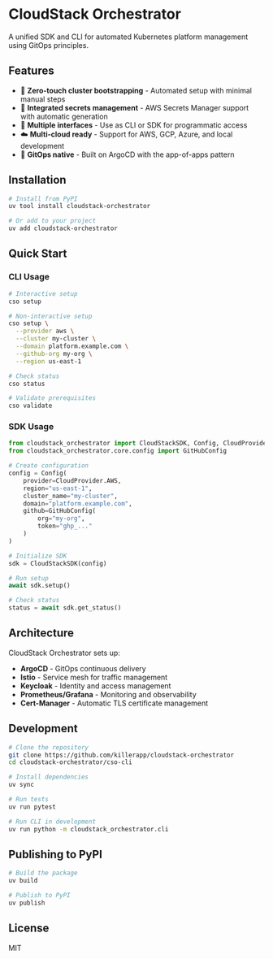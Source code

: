 # CloudStack Orchestrator

A unified SDK and CLI for automated Kubernetes platform management using GitOps principles.

## Features

- 🚀 **Zero-touch cluster bootstrapping** - Automated setup with minimal manual steps
- 🔐 **Integrated secrets management** - AWS Secrets Manager support with automatic generation
- 🤖 **Multiple interfaces** - Use as CLI or SDK for programmatic access
- ☁️ **Multi-cloud ready** - Support for AWS, GCP, Azure, and local development
- 🔄 **GitOps native** - Built on ArgoCD with the app-of-apps pattern

## Installation

```bash
# Install from PyPI
uv tool install cloudstack-orchestrator

# Or add to your project
uv add cloudstack-orchestrator
```

## Quick Start

### CLI Usage

```bash
# Interactive setup
cso setup

# Non-interactive setup
cso setup \
  --provider aws \
  --cluster my-cluster \
  --domain platform.example.com \
  --github-org my-org \
  --region us-east-1

# Check status
cso status

# Validate prerequisites
cso validate
```

### SDK Usage

```python
from cloudstack_orchestrator import CloudStackSDK, Config, CloudProvider
from cloudstack_orchestrator.core.config import GitHubConfig

# Create configuration
config = Config(
    provider=CloudProvider.AWS,
    region="us-east-1", 
    cluster_name="my-cluster",
    domain="platform.example.com",
    github=GitHubConfig(
        org="my-org",
        token="ghp_..."
    )
)

# Initialize SDK
sdk = CloudStackSDK(config)

# Run setup
await sdk.setup()

# Check status
status = await sdk.get_status()
```


## Architecture

CloudStack Orchestrator sets up:

- **ArgoCD** - GitOps continuous delivery
- **Istio** - Service mesh for traffic management
- **Keycloak** - Identity and access management
- **Prometheus/Grafana** - Monitoring and observability
- **Cert-Manager** - Automatic TLS certificate management

## Development

```bash
# Clone the repository
git clone https://github.com/killerapp/cloudstack-orchestrator
cd cloudstack-orchestrator/cso-cli

# Install dependencies
uv sync

# Run tests
uv run pytest

# Run CLI in development
uv run python -m cloudstack_orchestrator.cli
```

## Publishing to PyPI

```bash
# Build the package
uv build

# Publish to PyPI
uv publish
```

## License

MIT